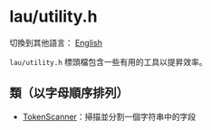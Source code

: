 # lau/utility.h

切換到其他語言： [English](utility_en.md)

`lau/utility.h` 標頭檔包含一些有用的工具以提昇效率。

## 類（以字母順序排列）
- [TokenScanner](token_scanner_zh.md)：掃描並分割一個字符串中的字段